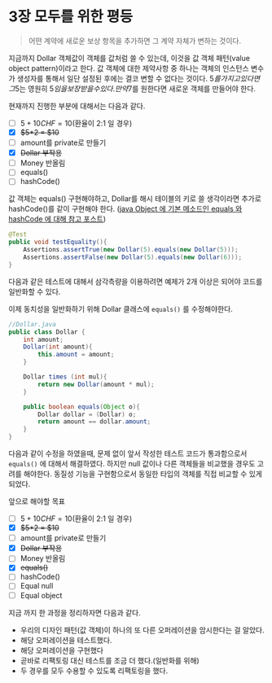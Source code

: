 # 3장 모두를 위한 평등

> 어떤 계약에 새로운 보상 항목을 추가하면 그 계약 자체가 변하는 것이다.

지금까지 Dollar 객체값이 객체를 값처럼 쓸 수 있는데, 이것을 값 객체 패턴(value object pattern)이라고 한다. 값 객체에 대한 제약사항 중 하나는 객체의 인스턴스 변수가 생성자를 통해서 일단 설정된 후에는 결코 변할 수 없다는 것이다.  5$를 가지고 있다면 그 5$는 영원히 5$임을 보장 받을 수 있다. 만약 7$를 원한다면 새로운 객체를 만들어야 한다.&#x20;

현재까지 진행한 부분에 대해서는 다음과 같다.

* [ ] $5 + 10CHF = 10$(환율이 2:1  일 경우)
* [x] ~~$5\*2 = $10~~
* [ ] amount를 private로 만들기
* [x] ~~Dollar 부작용~~
* [ ] Money 반올림
* [ ] equals()
* [ ] hashCode()

값 객체는 equals() 구현해야하고,  Dollar를 해시 테이블의 키로 쓸 생각이라면 추가로 hashCode()를 같이 구현해야 한다. ([java Object 에 기본 메소드인 equals 와 hashCode 에 대해 참고 포스트](../../../study/back-end/java/undefined/equals-hashcode.md))

```java
@Test
public void testEquality(){
    Assertions.assertTrue(new Dollar(5).equals(new Dollar(5)));
    Assertions.assertFalse(new Dollar(5).equals(new Dollar(6)));
}
```

다음과 같은 테스트에 대해서 삼각측량을 이용하려면 예제가 2개 이상은 되어야 코드를 일반화할 수 있다.&#x20;

이제 동치성을 일반화하기 위해 Dollar 클래스에 `equals()` 를 수정해야한다.

```java
//Dollar.java
public class Dollar {
    int amount;
    Dollar(int amount){
        this.amount = amount;
    }

    Dollar times (int mul){
        return new Dollar(amount * mul);
    }

    public boolean equals(Object o){
        Dollar dollar = (Dollar) o;
        return amount == dollar.amount;
    }
}
```

다음과 같이 수정을 하였을때, 문제 없이 앞서 작성한 테스트 코드가 통과함으로서 `equals()` 에 대해서 해결하였다. 하지만 null 값이나 다른 객체들을 비교했을 경우도 고려를 해야한다. 동질성 기능을 구현함으로서 동일한 타입의 객체를 직접 비교할 수 있게 되었다.&#x20;





앞으로 해야할 목표

* [ ] $5 + 10CHF = 10$(환율이 2:1  일 경우)
* [x] ~~$5\*2 = $10~~
* [ ] amount를 private로 만들기
* [x] ~~Dollar 부작용~~
* [ ] Money 반올림
* [x] ~~equals()~~
* [ ] hashCode()
* [ ] Equal null
* [ ] Equal object

지금 까지 한 과정을 정리하자면 다음과 같다.

* 우리의 디자인 패턴(값  객체)이 하나의 또 다른 오퍼레이션을 암시한다는  걸 알았다.
* 해당 오퍼레이션을 테스트했다.
* 해당 오퍼레이션을 구현했다
* 곧바로 리팩토링 대신 테스트를 조금 더 했다.(일반화를 위해)
* 두 경우를 모두 수용할 수 있도록 리팩토링을 했다.
